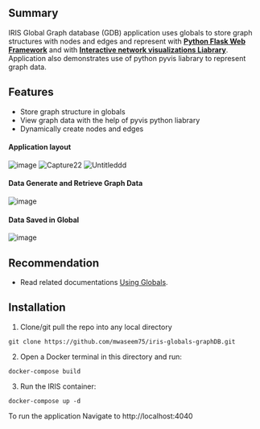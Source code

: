 ## Summary
IRIS Global Graph database (GDB) application uses globals to store graph structures with nodes and edges and represent with [**Python Flask Web Framework**](https://flask.palletsprojects.com/) and with [**Interactive network visualizations Liabrary**](https://pyvis.readthedocs.io/en/latest/).  
Application also demonstrates use of python pyvis liabrary to represent graph data.

## Features
* Store graph structure in globals
* View graph data with the help of pyvis python liabrary
* Dynamically create nodes and edges

#### Application layout
![image](https://user-images.githubusercontent.com/18219467/161451823-6c41c55b-beb8-451a-88a3-6fda582712ee.png)
![Capture22](https://user-images.githubusercontent.com/18219467/161445122-27d0987d-17a9-4ece-9ed9-68ba3c3ac29b.PNG)
![Untitleddd](https://user-images.githubusercontent.com/18219467/161445134-58cb89cf-f128-4a2a-930d-186a212a94c4.png)

#### Data Generate and Retrieve Graph Data
![image](https://user-images.githubusercontent.com/18219467/161469346-127106af-a5c0-493b-933d-a4055c6a32f7.png)

#### Data Saved in Global
![image](https://user-images.githubusercontent.com/18219467/161445197-52344c72-c008-4cb9-93db-e391d063e13b.png)


## Recommendation 
 * Read related documentations [Using Globals](https://docs.intersystems.com/irislatest/csp/docbook/DocBook.UI.Page.cls?KEY=GGBL).

## Installation
1. Clone/git pull the repo into any local directory

```
git clone https://github.com/mwaseem75/iris-globals-graphDB.git
```

2. Open a Docker terminal in this directory and run:

```
docker-compose build
```

3. Run the IRIS container:

```
docker-compose up -d 
```

To run the application Navigate to http://localhost:4040 


